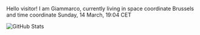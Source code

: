 Hello visitor! I am Giammarco, currently living in space coordinate Brussels and time coordinate Sunday, 14 March, 19:04 CET

![GitHub Stats](https://github-readme-stats.vercel.app/api?username=grcasanova)

